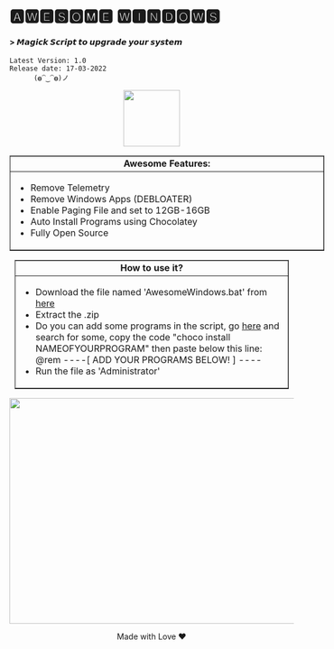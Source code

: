 # 🅰🆆🅴🆂🅾🅼🅴 🆆🅸🅽🅳🅾🆆🆂
#### > 𝙈𝙖𝙜𝙞𝙘𝙠 𝙎𝙘𝙧𝙞𝙥𝙩 𝙩𝙤 𝙪𝙥𝙜𝙧𝙖𝙙𝙚 𝙮𝙤𝙪𝙧 𝙨𝙮𝙨𝙩𝙚𝙢

    Latest Version: 1.0
    Release date: 17-03-2022
          (◍⁀‿⁀◍)ノ

<p align=center> <img src=https://user-images.githubusercontent.com/86272521/158886487-623a376d-3719-4e0e-8a5d-db95dcc885fe.png width=100 height=100>
<table border="1" cellpadding="1" cellspacing="0" style="width:558px">
	<tbody>
		<tr>
			<td style="text-align:center; width:550px"><strong>Awesome Features:</strong></td>
		</tr>
		<tr>
			<td style="width:550px">
			<ul>
				<li style="text-align:justify">Remove Telemetry<br/></li>
				<li style="text-align:justify">Remove Windows Apps (DEBLOATER)</li>
				<li style="text-align:justify">Enable Paging File and set to 12GB-16GB</li>
				<li style="text-align:justify">Auto Install Programs using Chocolatey</li>
				<li style="text-align:justify">Fully Open Source</li>
			</ul>
			</td>
		</tr>
		
	
</table>

 <table border="1" cellpadding="1" cellspacing="0" style="width:486px">
	<tbody>
		<tr>
			<td style="text-align:center; width:478px"><strong>How to use it?</strong></td>
		</tr>
		<tr>
			<td style="width:478px">
			<ul>
				<li>Download the file named &#39;AwesomeWindows.bat&#39; from <a href="https://github.com/massgravel/Microsoft-Activation-Scripts/releases" target="_blank">here</a></li>
				<li>Extract the .zip</li>
        <li>Do you can add some programs in the script, go <a href="https://community.chocolatey.org/packages" target="_blank">here</a> and search for some, copy the code "choco install NAMEOFYOURPROGRAM" then paste below this line: @rem ----[ ADD YOUR PROGRAMS BELOW! ] ---- </li>
				<li>Run the file as &#39;Administrator&#39;</li>
</table>
<p align=center> <img src=https://user-images.githubusercontent.com/86272521/158884308-1177b1a7-63fa-4f77-ba80-c70d7d974826.jpg width=980 height=400 >
 
<p align=center> Made with Love ❤️
